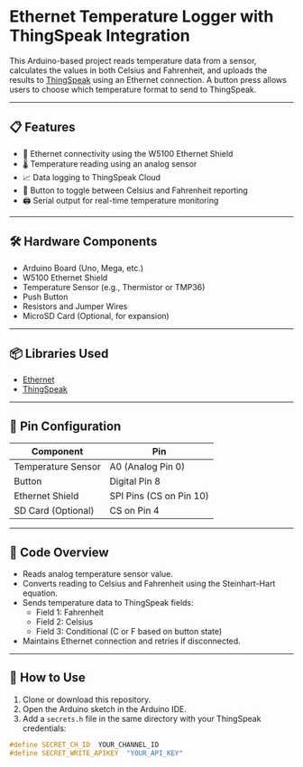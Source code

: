 # Ethernet Temperature Logger with ThingSpeak Integration

This Arduino-based project reads temperature data from a sensor, calculates the values in both Celsius and Fahrenheit, and uploads the results to [ThingSpeak](https://thingspeak.com/) using an Ethernet connection. A button press allows users to choose which temperature format to send to ThingSpeak.

---

## 📋 Features
- 📡 Ethernet connectivity using the W5100 Ethernet Shield
- 🌡️ Temperature reading using an analog sensor
- 📈 Data logging to ThingSpeak Cloud
- 🔘 Button to toggle between Celsius and Fahrenheit reporting
- 🖨️ Serial output for real-time temperature monitoring

---

## 🛠️ Hardware Components
- Arduino Board (Uno, Mega, etc.)
- W5100 Ethernet Shield
- Temperature Sensor (e.g., Thermistor or TMP36)
- Push Button
- Resistors and Jumper Wires
- MicroSD Card (Optional, for expansion)

---

## 📦 Libraries Used
- [Ethernet](https://www.arduino.cc/en/Reference/Ethernet)
- [ThingSpeak](https://github.com/mathworks/thingspeak-arduino)

---

## 🔌 Pin Configuration

| Component       | Pin        |
|-----------------|------------|
| Temperature Sensor | A0 (Analog Pin 0) |
| Button           | Digital Pin 8 |
| Ethernet Shield  | SPI Pins (CS on Pin 10) |
| SD Card (Optional) | CS on Pin 4  |

---

## 📖 Code Overview

- Reads analog temperature sensor value.
- Converts reading to Celsius and Fahrenheit using the Steinhart-Hart equation.
- Sends temperature data to ThingSpeak fields:
    - Field 1: Fahrenheit
    - Field 2: Celsius
    - Field 3: Conditional (C or F based on button state)
- Maintains Ethernet connection and retries if disconnected.

---

## 🚀 How to Use

1. Clone or download this repository.
2. Open the Arduino sketch in the Arduino IDE.
3. Add a `secrets.h` file in the same directory with your ThingSpeak credentials:

```cpp
#define SECRET_CH_ID  YOUR_CHANNEL_ID
#define SECRET_WRITE_APIKEY  "YOUR_API_KEY"
